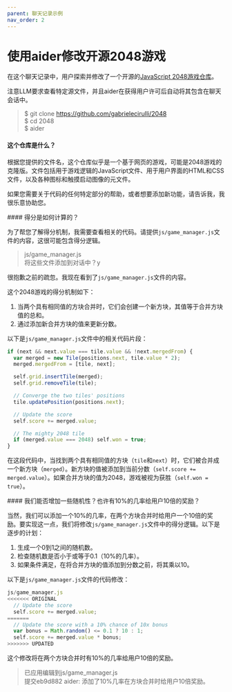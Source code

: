 ```yaml
---
parent: 聊天记录示例
nav_order: 2
---
```


# 使用aider修改开源2048游戏

在这个聊天记录中，用户探索并修改了一个开源的[JavaScript 2048游戏仓库](https://github.com/gabrielecirulli/2048)。

注意LLM要求查看特定源文件，并且aider在获得用户许可后自动将其包含在聊天会话中。

<div class="chat-transcript" markdown="1">

> $ git clone https://github.com/gabrielecirulli/2048  
> $ cd 2048  
> $ aider  

#### 这个仓库是什么？  

根据您提供的文件名，这个仓库似乎是一个基于网页的游戏，可能是2048游戏的克隆版。文件包括用于游戏逻辑的JavaScript文件、用于用户界面的HTML和CSS文件，以及各种图标和触摸启动图像的元文件。

如果您需要关于代码的任何特定部分的帮助，或者想要添加新功能，请告诉我，我很乐意协助您。


</div>
<div class="chat-transcript" markdown="1">
#### 得分是如何计算的？  

为了帮您了解得分机制，我需要查看相关的代码。请提供`js/game_manager.js`文件的内容，这很可能包含得分逻辑。


> js/game_manager.js  
> 将这些文件添加到对话中？y


很抱歉之前的疏忽。我现在看到了`js/game_manager.js`文件的内容。

这个2048游戏的得分机制如下：

1. 当两个具有相同值的方块合并时，它们会创建一个新方块，其值等于合并方块值的总和。
2. 通过添加新合并方块的值来更新分数。

以下是`js/game_manager.js`文件中的相关代码片段：

```javascript
if (next && next.value === tile.value && !next.mergedFrom) {
  var merged = new Tile(positions.next, tile.value * 2);
  merged.mergedFrom = [tile, next];

  self.grid.insertTile(merged);
  self.grid.removeTile(tile);

  // Converge the two tiles' positions
  tile.updatePosition(positions.next);

  // Update the score
  self.score += merged.value;

  // The mighty 2048 tile
  if (merged.value === 2048) self.won = true;
}
```

在这段代码中，当找到两个具有相同值的方块（`tile`和`next`）时，它们被合并成一个新方块（`merged`）。新方块的值被添加到当前分数（`self.score += merged.value`）。如果合并方块的值为2048，游戏被视为获胜（`self.won = true`）。


</div>
<div class="chat-transcript" markdown="1">
#### 我们能否增加一些随机性？也许有10%的几率给用户10倍的奖励？  

当然，我们可以添加一个10%的几率，在两个方块合并时给用户一个10倍的奖励。要实现这一点，我们将修改`js/game_manager.js`文件中的得分逻辑。以下是逐步的计划：

1. 生成一个0到1之间的随机数。
2. 检查随机数是否小于或等于0.1（10%的几率）。
3. 如果条件满足，在将合并方块的值添加到分数之前，将其乘以10。

以下是`js/game_manager.js`文件的代码修改：

```javascript
js/game_manager.js
<<<<<<< ORIGINAL
  // Update the score
  self.score += merged.value;
=======
  // Update the score with a 10% chance of 10x bonus
  var bonus = Math.random() <= 0.1 ? 10 : 1;
  self.score += merged.value * bonus;
>>>>>>> UPDATED
```

这个修改将在两个方块合并时有10%的几率给用户10倍的奖励。

> 已应用编辑到js/game_manager.js  
> 提交eb9d882 aider: 添加了10%几率在方块合并时给用户10倍奖励。  

</div>
